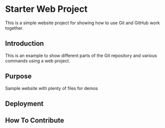 # Starter Web Project

This is a simple website project for showing how to use Git and GitHub work together.

## Introduction

This is an example to show different parts of the Git repository and various commands using a web project.

## Purpose

Sample website with plenty of files for demos

## Deployment

## How To Contribute